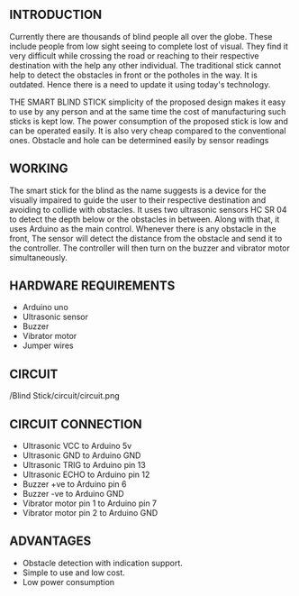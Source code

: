 ## INTRODUCTION

Currently there are thousands of blind people all over the globe. These include people from low sight seeing to complete lost of visual. They find it very difficult while crossing the road or reaching to their respective destination with the help any other individual. The traditional stick cannot help to detect the obstacles in front or the potholes in the way. It is outdated. Hence there is a need to update it using today's technology.

THE SMART BLIND STICK  simplicity of the proposed design makes it easy to use by any person and at the same time the cost of manufacturing such sticks is kept low. The power consumption of the proposed stick is low and can be operated easily. It is also very cheap compared to the conventional ones. Obstacle and hole can be determined easily by sensor readings

## WORKING 

The smart stick for the blind as the name suggests is a device for the visually impaired to guide the user to their respective destination and avoiding to collide with obstacles. It uses two ultrasonic sensors HC SR 04 to detect the depth below or the obstacles in between. Along with that, it uses Arduino as the main control. Whenever there is any obstacle in the front, The sensor will detect the distance from the obstacle and send it to the controller. The controller will then turn on the buzzer and vibrator motor simultaneously.

## HARDWARE REQUIREMENTS

- Arduino uno
- Ultrasonic sensor
- Buzzer
- Vibrator motor
- Jumper wires

## CIRCUIT
/Blind Stick/circuit/circuit.png

## CIRCUIT CONNECTION 

- Ultrasonic VCC to Arduino 5v
- Ultrasonic GND to Arduino GND
- Ultrasonic TRIG to Arduino pin 13
- Ultrasonic ECHO to Arduino pin 12
- Buzzer +ve to Arduino pin 6
- Buzzer -ve to Arduino GND
- Vibrator motor pin 1 to Arduino pin 7
- Vibrator motor pin 2 to Arduino GND

## ADVANTAGES

- Obstacle detection with indication support.
- Simple to use and low cost.
- Low power consumption
 
